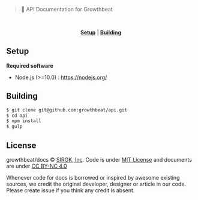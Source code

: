 > :page_facing_up: API Documentation for Growthbeat

<br>

<p align="center">
  <b><a href="#setup">Setup</a></b>
  |
  <b><a href="#building">Building</a></b>
</p>

## Setup

**Required software**
* Node.js (>=10.0) : https://nodejs.org/

## Building

```bash
$ git clone git@github.com:growthbeat/api.git
$ cd api
$ npm install
$ gulp
```

## License

growthbeat/docs © [SIROK, Inc][sirok]. Code is under [MIT License](https://opensource.org/licenses/MIT) and documents are under [CC BY-NC 4.0](http://creativecommons.org/licenses/by-nc/4.0/)

Whenever code for docs is borrowed or inspired by awesome existing sources, we credit the original developer, designer or article in our code. Please create issue if you think any credit is absent.


[sirok]:          http://sirok.co.jp/